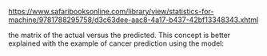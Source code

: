 https://www.safaribooksonline.com/library/view/statistics-for-machine/9781788295758/d3c63dee-aac8-4a17-b437-42bf13348343.xhtml 

the matrix of the actual versus the predicted. This concept is better explained with the example of cancer prediction using the model:

